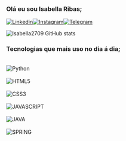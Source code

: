 ### Olá eu sou Isabella Ribas;
[![Linkedin](https://img.shields.io/badge/LinkedIn-0077B5?style=for-the-badge&logo=linkedin&logoColor=white)](https://www.linkedin.com/in/isabella-ribas-46579b17/)[![Instagram](https://img.shields.io/badge/Instagram-E4405F?style=for-the-badge&logo=instagram&logoColor=white)](https://www.instagram.com/invites/contact/i=iyhw4r7jwfgy&utm_content=qwt3d6)[![Telegram](https://img.shields.io/badge/Telegram-2CA5E0?style=for-the-badge&logo=telegram&logoColor=white)](https://t.me/Isabellaribas27)

![Isabella2709 GitHub stats](https://github-readme-stats.vercel.app/api?username=Isabella2709&show_icons=true&theme=tokyonight)

### Tecnologias que mais uso no dia á dia;

<div style= "display: inline+block"><br/><img align= "center" alt="Python" src="https://img.shields.io/badge/Python-3776AB?style=for-the-badge&logo=python&logoColor=white"/> 
</div><div style= "display: inline+block"><br/><img align= "center" alt="HTML5" src="https://img.shields.io/badge/HTML5-E34F26?style=for-the-badge&logo=html5&logoColor=white"/> 
</div><div style= "display: inline+block"><br/><img align= "center" alt="CSS3" src="https://img.shields.io/badge/CSS3-1572B6?style=for-the-badge&logo=css3&logoColor=white"/> 
</div><div style= "display: inline+block"><br/><img align= "center" alt="JAVASCRIPT" src="https://img.shields.io/badge/JavaScript-F7DF1E?style=for-the-badge&logo=javascript&logoColor=black"/> </div><div style= "display: inline+block"><br/><img align= "center" alt="JAVA" src="https://img.shields.io/badge/Java-ED8B00?style=for-the-badge&logo=openjdk&logoColor=white"/> </div><div style= "display: inline+block"><br/><img align= "center" alt="SPRING" src="https://img.shields.io/badge/Spring-6DB33F?style=for-the-badge&logo=spring&logoColor=white"/> 
</div>


